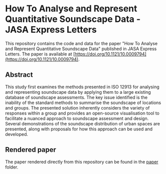 # How To Analyse and Represent Quantitative Soundscape Data - JASA Express Letters

This repository contains the code and data for the paper "How To Analyse and Represent Quantitative Soundscape Data" published in JASA Express Letters. The paper is available at [https://doi.org/10.1121/10.0009794](https://doi.org/10.1121/10.0009794).

## Abstract
This study first examines the methods presented in ISO 12913 for analysing and representing soundscape data by applying them to a large existing database of soundscape assessments. The key issue identified is the inability of the standard methods to summarise the soundscape of locations and groups. The presented solution inherently considers the variety of responses within a group and provides an open-source visualisation tool to facilitate a nuanced approach to soundscape assessment and design. Several demonstrations of the soundscape distribution of urban spaces are presented, along with proposals for how this approach can be used and developed.

## Rendered paper

The paper rendered directly from this repository can be found in the [paper](paper) folder.

